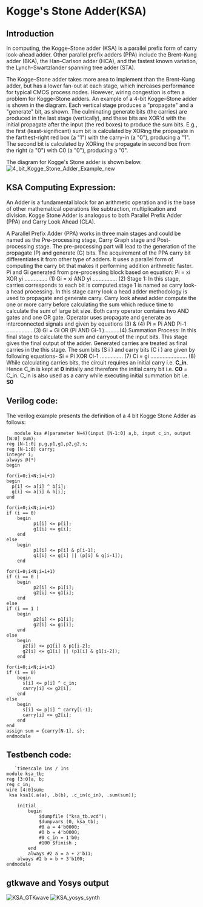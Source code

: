 # Kogge's Stone Adder(KSA)

## Introduction 
In computing, the Kogge–Stone adder (KSA) is a parallel prefix form of carry look-ahead adder. Other parallel prefix adders (PPA) include the Brent–Kung adder (BKA), the Han–Carlson adder (HCA), and the fastest known variation, the Lynch–Swartzlander spanning tree adder (STA).

The Kogge–Stone adder takes more area to implement than the Brent–Kung adder, but has a lower fan-out at each stage, which increases performance for typical CMOS process nodes. However, wiring congestion is often a problem for Kogge–Stone adders. 
An example of a 4-bit Kogge–Stone adder is shown in the diagram. Each vertical stage produces a "propagate" and a "generate" bit, as shown. The culminating generate bits (the carries) are produced in the last stage (vertically), and these bits are XOR'd with the initial propagate after the input (the red boxes) to produce the sum bits. E.g., the first (least-significant) sum bit is calculated by XORing the propagate in the farthest-right red box (a "1") with the carry-in (a "0"), producing a "1". The second bit is calculated by XORing the propagate in second box from the right (a "0") with C0 (a "0"), producing a "0". 

The diagram for Kogge's Stone adder is shown below.
![4_bit_Kogge_Stone_Adder_Example_new](https://user-images.githubusercontent.com/88589656/135697489-9459fc06-16bc-463b-9771-16a5440ee189.png)

## KSA Computing Expression:
An Adder is a fundamental block for an arithmetic operation and is the base of other mathematical operations like subtraction, multiplication and division. Kogge Stone Adder is analogous to both Parallel Prefix Adder (PPA) and Carry Look Ahead (CLA).

  A Parallel Prefix Adder (PPA) works in three main stages and could be named as the Pre-processing stage, Carry Graph stage and Post-processing stage.
  The pre-processing part will lead to the generation of the propagate (P) and generate (G) bits. The acquirement of the PPA carry bit differentiates it from other type of adders. It uses a parallel form of computing the carry bit that makes it performing addition arithmetic faster.
Pi and Gi generated from pre-processing block based on equation:
  Pi = xi XOR yi ............... (1)
  Gi = xi AND yi ................ (2)
  Stage 1: In this stage, carries corresponds to each bit is computed.stage 1 is named as carry look-a head processing. In this stage carry look a head adder methodology is used to propagate and generate carry. Carry look ahead adder compute the one or more carry before calculating the sum which reduce time to calculate the sum of large bit size.
Both carry operator contains two AND gates and one OR gate. Operator uses propagate and generate as interconnected signals and given by equations (3) & (4)
  Pi = Pi AND Pi-1 ..................(3)
  Gi = Gi OR (Pi AND Gi-1 )..........(4)
  Summation Process: In this final stage to calculate the sum and carryout of the input bits. This stage gives the final output of the adder. Generated carries are treated as final carries in the this stage. The sum bits (S i ) and carry bits (C i ) are given by following equations-
  Si = Pi XOR Ci-1 ............... (7)
  Ci = gi ........................ (8)
While calculating carries bits, the circuit requires an initial carry i.e. **C_in**. Hence C_in is kept at **0** initially and therefore the initial carry bit i.e. **C0** = C_in. 
C_in is also used as a carry while executing initial summation bit i.e. **S0**
## Verilog code:
The verilog example presents the definition of a 4 bit Kogge Stone Adder as follows:

       module ksa #(parameter N=4)(input [N-1:0] a,b, input c_in, output [N:0] sum);
  	reg [N-1:0] p,g,p1,g1,p2,g2,s;
  	reg [N-1:0] carry;
  	integer i;
   	always @(*)
   	begin
 
   	for(i=0;i<N;i=i+1)
   	begin
   	  p[i] <= a[i] ^ b[i];
   	  g[i] <= a[i] & b[i];
   	end  
   
   	for(i=0;i<N;i=i+1)
   	if (i == 0) 
   		begin
      		  p1[i] <= p[i];
    		  g1[i] <= g[i]; 
   		end
   	else 
   		begin
     		  p1[i] <= p[i] & p[i-1];
     		  g1[i] <= g[i] || (p[i] & g[i-1]);
   		end
   
   	for(i=0;i<N;i=i+1)
   	if (i == 0 )
   		begin
     		  p2[i] <= p1[i];
     		  g2[i] <= g1[i]; 
   		end
   	else 
   	if (i == 1 )
   		begin
     		  p2[i] <= p1[i];
     		  g2[i] <= g1[i]; 
   		end
   	else
   		begin 
   		  p2[i] <= p1[i] & p1[i-2];
   		  g2[i] <= g1[i] || (p1[i] & g1[i-2]);
   		end
   
   	for(i=0;i<N;i=i+1)
   	if (i == 0) 
   		begin
   		  s[i] <= p[i] ^ c_in;
   		  carry[i] <= g2[i];
   		end
   	else
   		begin
   		  s[i] <= p[i] ^ carry[i-1];
   		  carry[i] <= g2[i];
   		end
   	end
   	assign sum = {carry[N-1], s};
	endmodule 
    
## Testbench code:

       `timescale 1ns / 1ns
	module ksa_tb;
  	reg [3:0]a, b;
  	reg c_in;
  	wire [4:0]sum;
 	 ksa ksa1(.a(a), .b(b), .c_in(c_in), .sum(sum));
           
    	initial
        	begin
            	$dumpfile ("ksa_tb.vcd");
            	$dumpvars (0, ksa_tb);
            	#0 a = 4'b0000;
            	#0 b = 4'b0000;
            	#0 c_in = 1'b0;
            	#100 $finish ;
        	end
        	always #2 a = a + 2'b11;
		always #2 b = b + 3'b100;
	endmodule
        
## gtkwave and Yosys output
![KSA_GTKwave](https://user-images.githubusercontent.com/88589656/135700674-2f7426b1-dcd4-4195-9415-d94549a34089.png)
![KSA_yosys_synth](https://user-images.githubusercontent.com/88589656/135700675-0a7c26f2-8a2d-40de-b909-debab2ed2d5d.png)
